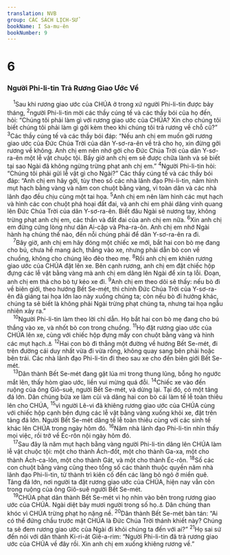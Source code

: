 ```yaml
---
translation: NVB
group: CÁC SÁCH LỊCH-SỬ
bookName: I Sa-mu-ên 
bookNumber: 9
---
```


<div class="title"><h1>6</h1><h3>Người Phi-li-tin Trả Rương Giao Ước Về </h3></div>
<span class="verse 1sa_6_1"> <sup>1</sup>Sau khi rương giao ước của CHÚA ở trong xứ người Phi-li-tin được bảy tháng, </span>
<span class="verse 1sa_6_2"><sup>2</sup>người Phi-li-tin mời các thầy cúng tế và các thầy bói của họ đến, hỏi: “Chúng tôi phải làm gì với rương giao ước của CHÚA? Xin cho chúng tôi biết chúng tôi phải làm gì gởi kèm theo khi chúng tôi trả rương về chỗ cũ?” </span>
<span class="verse 1sa_6_3"><sup>3</sup>Các thầy cúng tế và các thầy bói đáp: “Nếu anh chị em muốn gởi rương giao ước của Đức Chúa Trời của dân Y-sơ-ra-ên về trả cho họ, xin đừng gởi rương về không. Anh chị em nên nhớ gởi cho Đức Chúa Trời của dân Y-sơ-ra-ên một lễ vật chuộc tội. Bấy giờ anh chị em sẽ được chữa lành và sẽ biết tại sao Ngài đã không ngừng trừng phạt anh chị em.” </span>
<span class="verse 1sa_6_4"><sup>4</sup>Người Phi-li-tin hỏi: “Chúng tôi phải gửi lễ vật gì cho Ngài?” Các thầy cúng tế và các thầy bói đáp: “Anh chị em hãy gởi, tùy theo số các nhà lãnh đạo Phi-li-tin, năm hình mụt hạch bằng vàng và năm con chuột bằng vàng, vì toàn dân và các nhà lãnh đạo đều chịu cùng một tai họa. </span>
<span class="verse 1sa_6_5"><sup>5</sup>Anh chị em nên làm hình các mụt hạch và hình các con chuột phá hoại đất đai, và anh chi em phải dâng vinh quang lên Đức Chúa Trời của dân Y-sơ-ra-ên. Biết đâu Ngài sẽ nương tay, không trừng phạt anh chị em, các thần và đất đai của anh chị em nữa. </span>
<span class="verse 1sa_6_6"><sup>6</sup>Xin anh chị em đừng cứng lòng như dân Ai-cập và Pha-ra-ôn. Anh chị em nhớ Ngài hành hạ chúng thế nào, đến nỗi chúng phải để dân Y-sơ-ra-ên ra đi. <br/></span>
<span class="verse 1sa_6_7"> <sup>7</sup>Bây giờ, anh chị em hãy đóng một chiếc xe mới, bắt hai con bò mẹ đang cho bú, chưa hề mang ách, thắng vào xe, nhưng phải dẫn bò con về chuồng, không cho chúng lẽo đẽo theo mẹ. </span>
<span class="verse 1sa_6_8"><sup>8</sup>Rồi anh chị em khiên rương giao ước của CHÚA đặt lên xe. Bên cạnh rương, anh chị em đặt chiếc hộp đựng các lễ vật bằng vàng mà anh chị em dâng lên Ngài để xin tạ lỗi. Đoạn, anh chị em thả cho bò tự kéo xe đi. </span>
<span class="verse 1sa_6_9"><sup>9</sup>Anh chị em theo dõi sẽ thấy: nếu bò đi về biên giới, theo hướng Bết Se-mét, thì chính Đức Chúa Trời của Y-sơ-ra-ên đã giáng tai họa lớn lao này xuống chúng ta; còn nếu bò đi hướng khác, chúng ta sẽ biết là không phải Ngài trừng phạt chúng ta, nhưng tai họa ngẫu nhiên xảy ra.” <br/></span>
<span class="verse 1sa_6_10"> <sup>10</sup>Người Phi-li-tin làm theo lời chỉ dẫn. Họ bắt hai con bò mẹ đang cho bú thắng vào xe, và nhốt bò con trong chuồng. </span>
<span class="verse 1sa_6_11"><sup>11</sup>Họ đặt rương giao ước của CHÚA lên xe, cùng với chiếc hộp đựng mấy con chuột bằng vàng và hình các mụt hạch.<a data-toggle="tooltip" data-placement="bottom" title="Nt: mụt trĩ">⚓</a></span>
<span class="verse 1sa_6_12"><sup>12</sup>Hai con bò đi thẳng một đường về hướng Bết Se-mét, đi trên đường cái duy nhất vừa đi vừa rống, không quay sang bên phải hoặc bên trái. Các nhà lãnh đạo Phi-li-tin đi theo sau xe cho đến biên giới Bết Se-mét. <br/></span>
<span class="verse 1sa_6_13"> <sup>13</sup>Dân thành Bết Se-mét đang gặt lúa mì trong thung lũng, bỗng họ ngước mắt lên, thấy hòm giao ước, liền vui mừng quá đỗi. </span>
<span class="verse 1sa_6_14"><sup>14</sup>Chiếc xe vào đến ruộng của ông Giô-suê, người Bết Se-mét, và dừng lại. Tại đó, có một tảng đá lớn. Dân chúng bửa xe làm củi và dâng hai con bò cái làm tế lễ toàn thiêu lên cho CHÚA, </span>
<span class="verse 1sa_6_15"><sup>15</sup>vì người Lê-vi đã khiêng rương giao ước của CHÚA cùng với chiếc hộp cạnh bên đựng các lễ vật bằng vàng xuống khỏi xe, đặt trên tảng đá lớn. Người Bết Se-mét dâng tế lễ toàn thiêu cùng với các sinh tế khác lên CHÚA trong ngày hôm đó. </span>
<span class="verse 1sa_6_16"><sup>16</sup>Năm nhà lãnh đạo Phi-li-tin nhìn thấy mọi việc, rồi trở về Éc-rôn nội ngày hôm đó. <br/></span>
<span class="verse 1sa_6_17"> <sup>17</sup>Sau đây là năm mụt hạch bằng vàng người Phi-li-tin dâng lên CHÚA làm lễ vật chuộc tội: một cho thành Ách-đốt, một cho thành Ga-xa, một cho thành Ách-ca-lôn, một cho thành Gát, và một cho thành Éc-rôn. </span>
<span class="verse 1sa_6_18"><sup>18</sup>Số các con chuột bằng vàng cũng theo tổng số các thành thuộc quyền năm nhà lãnh đạo Phi-li-tin, từ thành trì kiên cố đến các làng bỏ ngỏ ở miền quê. Tảng đá lớn, nơi người ta đặt rương giao ước của CHÚA, hiện nay vẫn còn trong ruộng của ông Giô-suê người Bết Se-mét. <br/></span>
<span class="verse 1sa_6_19"> <sup>19</sup>CHÚA phạt dân thành Bết Se-mét vì họ nhìn vào bên trong rương giao ước của CHÚA. Ngài diệt bảy mươi người trong số họ.<a data-toggle="tooltip" data-placement="bottom" title="Nt: thêm ‘năm mươi ngàn người.’">⚓</a> Dân chúng than khóc vì CHÚA trừng phạt họ nặng nề. </span>
<span class="verse 1sa_6_20"><sup>20</sup>Dân thành Bết Se-mét bàn tán: “Ai có thể đứng chầu trước mặt CHÚA là Đức Chúa Trời thánh khiết này? Chúng ta sẽ đem rương giao ước của Ngài đi khỏi chúng ta đến với ai?” </span>
<span class="verse 1sa_6_21"><sup>21</sup>Họ sai sứ đến nói với dân thành Ki-ri-át Giê-a-rim: “Người Phi-li-tin đã trả rương giao ước của CHÚA về đây rồi. Xin anh chị em xuống khiêng rương về.” <br/></span>
